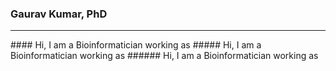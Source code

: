 ### Gaurav Kumar, PhD
<hr>
#### Hi, I am a Bioinformatician working as 
##### Hi, I am a Bioinformatician working as
###### Hi, I am a Bioinformatician working as
